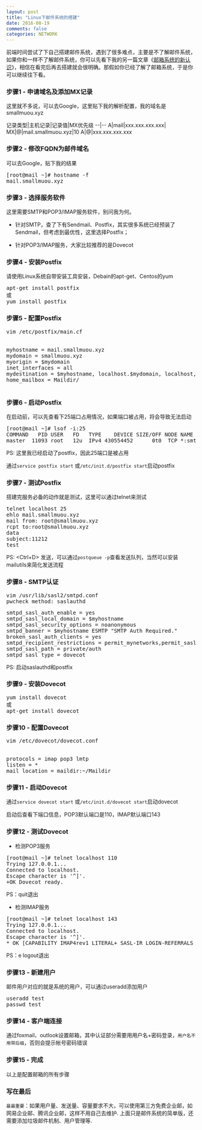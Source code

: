 ```yaml
---
layout: post
title: "Linux下邮件系统的搭建"
date: 2016-08-19
comments: false
categories: NETWORK
---
```


前端时间尝试了下自己搭建邮件系统，遇到了很多难点，主要是不了解邮件系统，如果你和一样不了解邮件系统，你可以先看下我的另一篇文章《[邮箱系统的新认识](/技巧/2016/08/18/邮箱系统的新认识.html)》，相信在看完后再去搭建就会很明确。那假如你已经了解了邮箱系统，于是你可以继续往下看。

### 步骤1 - 申请域名及添加MX记录

这里就不多说，可以去Google，这里贴下我的解析配置，我的域名是smallmuou.xyz

记录类型|主机记录|记录值|MX优先级
--|--
A|mail|xxx.xxx.xxx.xxx|
MX|@|mail.smallmuou.xyz|10
A|@|xxx.xxx.xxx.xxx

### 步骤2 - 修改FQDN为邮件域名
可以去Google，贴下我的结果

<pre>
[root@mail ~]# hostname -f
mail.smallmuou.xyz
</pre>

### 步骤3 - 选择服务软件

这里需要SMTP和POP3/IMAP服务软件，别问我为何。

* 针对SMTP，查了下有Sendmail、Postfix，其实很多系统已经预装了Sendmail，但考虑到最优性，这里选择Postfix；

* 针对POP3/IMAP服务，大家比较推荐的是Dovecot

### 步骤4 - 安装Postfix

请使用Linux系统自带安装工具安装，Debain的apt-get、Centos的yum

<pre>
apt-get install postfix
或
yum install postfix
</pre>

### 步骤5 - 配置Postfix
<pre>
vim /etc/postfix/main.cf


myhostname = mail.smallmuou.xyz
mydomain = smallmuou.xyz
myorigin = $mydomain
inet_interfaces = all
mydestination = $myhostname, localhost.$mydomain, localhost, $mydomain
home_mailbox = Maildir/

</pre>

### 步骤6 - 启动Postfix

在启动前，可以先查看下25端口占用情况，如果端口被占用，将会导致无法启动

<pre>
[root@mail ~]# lsof -i:25
COMMAND   PID USER   FD   TYPE    DEVICE SIZE/OFF NODE NAME
master  11093 root   12u  IPv4 430554452      0t0  TCP *:smtp (LISTEN)
</pre>
PS: 这里我已经启动了postfix，因此25端口是被占用


通过`service postfix start` 或`/etc/init.d/postfix start`启动postfix

### 步骤7 - 测试Postfix
搭建完服务必备的动作就是测试，这里可以通过telnet来测试

<pre>
telnet localhost 25
ehlo mail.smallmuou.xyz
mail from: root@smallmuou.xyz
rcpt to:root@smallmuou.xyz
data
subject:11212
test
</pre>
PS: <Ctrl+D> 发送，可以通过`postqueue -p`查看发送队列，当然可以安装mailutils来简化发送流程

### 步骤8 - SMTP认证
<pre>
vim /usr/lib/sasl2/smtpd.conf
pwcheck_method: saslauthd
</pre>

<pre>
smtpd_sasl_auth_enable = yes
smtpd_sasl_local_domain = $myhostname
smtpd_sasl_security_options = noanonymous
smtpd_banner = $myhostname ESMTP "SMTP Auth Required."
broken_sasl_auth_clients = yes
smtpd_recipient_restrictions = permit_mynetworks,permit_sasl_authenticated,reject_unauth_destination,reject_rbl_client
smtpd_sasl_path = private/auth
smtpd_sasl_type = dovecot
</pre>

PS: 启动saslauthd和postfix

### 步骤9 - 安装Dovecot

<pre>
yum install dovecot
或
apt-get install dovecot
</pre>

### 步骤10 - 配置Dovecot
<pre>
vim /etc/dovecot/dovecot.conf


protocols = imap pop3 lmtp
listen = *
mail_location = maildir:~/Maildir
</pre>

### 步骤11 - 启动Dovecot
通过`service dovecot start` 或`/etc/init.d/dovecot start`启动dovecot

启动后查看下端口信息，POP3默认端口是110，IMAP默认端口143

### 步骤12 - 测试Dovecot
* 检测POP3服务

<pre>
[root@mail ~]# telnet localhost 110
Trying 127.0.0.1...
Connected to localhost.
Escape character is '^]'.
+OK Dovecot ready.
</pre>
PS：quit退出

* 检测IMAP服务
<pre>
[root@mail ~]# telnet localhost 143
Trying 127.0.0.1...
Connected to localhost.
Escape character is '^]'.
* OK [CAPABILITY IMAP4rev1 LITERAL+ SASL-IR LOGIN-REFERRALS ID ENABLE IDLE STARTTLS AUTH=PLAIN AUTH=LOGIN] Dovecot ready.
</pre>
PS：e logout退出

### 步骤13 - 新建用户

邮件用户对应的就是系统的用户，可以通过useradd添加用户

<pre>
useradd test
passwd test
</pre>

### 步骤14 - 客户端连接

通过foxmail、outlook设置邮箱，其中认证部分需要用用户名+密码登录，`用户名不用带后缀`，否则会提示帐号密码错误

### 步骤15 - 完成

以上是配置邮箱的所有步骤


### 写在最后
`最最重要`：如果用户量、发送量、容量要求不大，可以使用第三方免费企业邮，如网易企业邮、腾讯企业邮，这样不用自己去维护. 上面只是邮件系统的简单版，还需要添加垃圾邮件机制、用户管理等.
